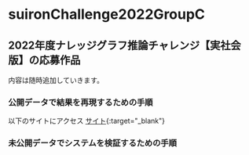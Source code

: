 # suironChallenge2022GroupC
## 2022年度ナレッジグラフ推論チャレンジ【実社会版】の応募作品

内容は随時追加していきます。

### 公開データで結果を再現するための手順
以下のサイトにアクセス
[サイト](https://suiron-challenge2022-group-c.vercel.app/){:target="_blank"}

### 未公開データでシステムを検証するための手順
